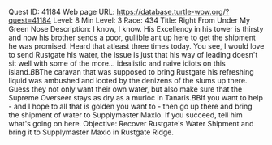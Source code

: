 Quest ID: 41184
Web page URL: https://database.turtle-wow.org/?quest=41184
Level: 8
Min Level: 3
Race: 434
Title: Right From Under My Green Nose
Description: I know, I know. His Excellency in his tower is thirsty and now his brother sends a poor, gullible ant up here to get the shipment he was promised. Heard that atleast three times today. You see, I would love to send Rustgate his water, the issue is just that his way of leading doesn't sit well with some of the more… idealistic and naive idiots on this island.$B$BThe caravan that was supposed to bring Rustgate his refreshing liquid was ambushed and looted by the denizens of the slums up there. Guess they not only want their own water, but also make sure that the Supreme Overseer stays as dry as a murloc in Tanaris.$B$BIf you want to help - and I hope to all that is golden you want to - then go up there and bring the shipment of water to Supplymaster Maxlo. If you succeed, tell him what's going on here.
Objective: Recover Rustgate's Water Shipment and bring it to Supplymaster Maxlo in Rustgate Ridge.
